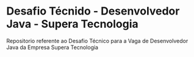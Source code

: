 # Desafio Técnido - Desenvolvedor Java - Supera Tecnologia
Repositorio referente ao Desafio Técnico para a Vaga de Desenvolvedor Java da Empresa Supera Tecnologia
